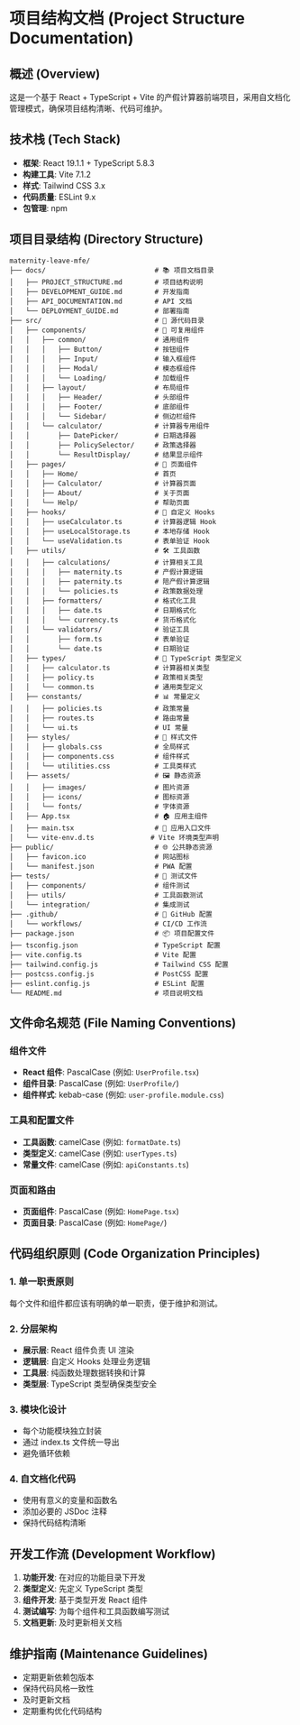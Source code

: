# 项目结构文档 (Project Structure Documentation)

## 概述 (Overview)
这是一个基于 React + TypeScript + Vite 的产假计算器前端项目，采用自文档化管理模式，确保项目结构清晰、代码可维护。

## 技术栈 (Tech Stack)
- **框架**: React 19.1.1 + TypeScript 5.8.3
- **构建工具**: Vite 7.1.2
- **样式**: Tailwind CSS 3.x
- **代码质量**: ESLint 9.x
- **包管理**: npm

## 项目目录结构 (Directory Structure)

```
maternity-leave-mfe/
├── docs/                           # 📚 项目文档目录
│   ├── PROJECT_STRUCTURE.md        # 项目结构说明
│   ├── DEVELOPMENT_GUIDE.md        # 开发指南
│   ├── API_DOCUMENTATION.md        # API 文档
│   └── DEPLOYMENT_GUIDE.md         # 部署指南
├── src/                            # 🎯 源代码目录
│   ├── components/                 # 🧩 可复用组件
│   │   ├── common/                 # 通用组件
│   │   │   ├── Button/             # 按钮组件
│   │   │   ├── Input/              # 输入框组件
│   │   │   ├── Modal/              # 模态框组件
│   │   │   └── Loading/            # 加载组件
│   │   ├── layout/                 # 布局组件
│   │   │   ├── Header/             # 头部组件
│   │   │   ├── Footer/             # 底部组件
│   │   │   └── Sidebar/            # 侧边栏组件
│   │   └── calculator/             # 计算器专用组件
│   │       ├── DatePicker/         # 日期选择器
│   │       ├── PolicySelector/     # 政策选择器
│   │       └── ResultDisplay/      # 结果显示组件
│   ├── pages/                      # 📄 页面组件
│   │   ├── Home/                   # 首页
│   │   ├── Calculator/             # 计算器页面
│   │   ├── About/                  # 关于页面
│   │   └── Help/                   # 帮助页面
│   ├── hooks/                      # 🎣 自定义 Hooks
│   │   ├── useCalculator.ts        # 计算器逻辑 Hook
│   │   ├── useLocalStorage.ts      # 本地存储 Hook
│   │   └── useValidation.ts        # 表单验证 Hook
│   ├── utils/                      # 🛠️ 工具函数
│   │   ├── calculations/           # 计算相关工具
│   │   │   ├── maternity.ts        # 产假计算逻辑
│   │   │   ├── paternity.ts        # 陪产假计算逻辑
│   │   │   └── policies.ts         # 政策数据处理
│   │   ├── formatters/             # 格式化工具
│   │   │   ├── date.ts             # 日期格式化
│   │   │   └── currency.ts         # 货币格式化
│   │   └── validators/             # 验证工具
│   │       ├── form.ts             # 表单验证
│   │       └── date.ts             # 日期验证
│   ├── types/                      # 📝 TypeScript 类型定义
│   │   ├── calculator.ts           # 计算器相关类型
│   │   ├── policy.ts               # 政策相关类型
│   │   └── common.ts               # 通用类型定义
│   ├── constants/                  # 📊 常量定义
│   │   ├── policies.ts             # 政策常量
│   │   ├── routes.ts               # 路由常量
│   │   └── ui.ts                   # UI 常量
│   ├── styles/                     # 🎨 样式文件
│   │   ├── globals.css             # 全局样式
│   │   ├── components.css          # 组件样式
│   │   └── utilities.css           # 工具类样式
│   ├── assets/                     # 🖼️ 静态资源
│   │   ├── images/                 # 图片资源
│   │   ├── icons/                  # 图标资源
│   │   └── fonts/                  # 字体资源
│   ├── App.tsx                     # 🏠 应用主组件
│   ├── main.tsx                    # 🚀 应用入口文件
│   └── vite-env.d.ts              # Vite 环境类型声明
├── public/                         # 🌐 公共静态资源
│   ├── favicon.ico                 # 网站图标
│   └── manifest.json               # PWA 配置
├── tests/                          # 🧪 测试文件
│   ├── components/                 # 组件测试
│   ├── utils/                      # 工具函数测试
│   └── integration/                # 集成测试
├── .github/                        # 🔧 GitHub 配置
│   └── workflows/                  # CI/CD 工作流
├── package.json                    # 📦 项目配置文件
├── tsconfig.json                   # TypeScript 配置
├── vite.config.ts                  # Vite 配置
├── tailwind.config.js              # Tailwind CSS 配置
├── postcss.config.js               # PostCSS 配置
├── eslint.config.js                # ESLint 配置
└── README.md                       # 项目说明文档
```

## 文件命名规范 (File Naming Conventions)

### 组件文件
- **React 组件**: PascalCase (例如: `UserProfile.tsx`)
- **组件目录**: PascalCase (例如: `UserProfile/`)
- **组件样式**: kebab-case (例如: `user-profile.module.css`)

### 工具和配置文件
- **工具函数**: camelCase (例如: `formatDate.ts`)
- **类型定义**: camelCase (例如: `userTypes.ts`)
- **常量文件**: camelCase (例如: `apiConstants.ts`)

### 页面和路由
- **页面组件**: PascalCase (例如: `HomePage.tsx`)
- **页面目录**: PascalCase (例如: `HomePage/`)

## 代码组织原则 (Code Organization Principles)

### 1. 单一职责原则
每个文件和组件都应该有明确的单一职责，便于维护和测试。

### 2. 分层架构
- **展示层**: React 组件负责 UI 渲染
- **逻辑层**: 自定义 Hooks 处理业务逻辑
- **工具层**: 纯函数处理数据转换和计算
- **类型层**: TypeScript 类型确保类型安全

### 3. 模块化设计
- 每个功能模块独立封装
- 通过 index.ts 文件统一导出
- 避免循环依赖

### 4. 自文档化代码
- 使用有意义的变量和函数名
- 添加必要的 JSDoc 注释
- 保持代码结构清晰

## 开发工作流 (Development Workflow)

1. **功能开发**: 在对应的功能目录下开发
2. **类型定义**: 先定义 TypeScript 类型
3. **组件开发**: 基于类型开发 React 组件
4. **测试编写**: 为每个组件和工具函数编写测试
5. **文档更新**: 及时更新相关文档

## 维护指南 (Maintenance Guidelines)

- 定期更新依赖包版本
- 保持代码风格一致性
- 及时更新文档
- 定期重构优化代码结构
